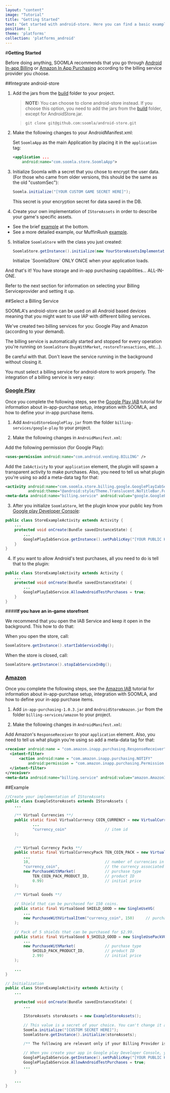```yaml
---
layout: "content"
image: "Tutorial"
title: "Getting Started"
text: "Get started with android-store. Here you can find a basic example of initialization, economy framework integration, and links to downloads and IAP setup."
position: 1
theme: 'platforms'
collection: 'platforms_android'
---
```


#**Getting Started**

Before doing anything, SOOMLA recommends that you go through [Android In-app Billing](http://developer.android.com/guide/google/play/billing/index.html) or [Amazon In App Purchasing](https://developer.amazon.com/public/apis/earn/in-app-purchasing) according to the billing service provider you choose.

##Integrate android-store

1. Add the jars from the [build](https://github.com/soomla/android-store/tree/master/build) folder to your project.

    > **NOTE:** You can choose to clone android-store instead. If you choose this option, you need to add the jars from the [build](https://github.com/soomla/android-store/tree/master/build) folder, except for AndroidStore.jar.

    > `git clone git@github.com:soomla/android-store.git`

2. Make the following changes to your AndroidManifest.xml:

    Set `SoomlaApp` as the main Application by placing it in the `application` tag:

    ``` xml
    <application ...
        android:name="com.soomla.store.SoomlaApp">
    ```

3. Initialize Soomla with a secret that you chose to encrypt the user data. (For those who came from older versions, this should be the same as the old "customSec"):

    ``` java
    Soomla.initialize("[YOUR CUSTOM GAME SECRET HERE]");
    ```

    <div class="info-box">This secret is your encryption secret for data saved in the DB.</div>

4. Create your own implementation of `IStoreAssets` in order to describe your game's specific assets.
  - See the brief [example](#example) at the bottom.
  - See a more detailed example, our MuffinRush [example](https://github.com/soomla/android-store/blob/master/SoomlaAndroidExample/src/com/soomla/example/MuffinRushAssets.java).

5. Initialize `SoomlaStore` with the class you just created:

    ``` java
    SoomlaStore.getInstance().initialize(new YourStoreAssetsImplementation());
    ```

    <div class="warning-box">Initialize `SoomlaStore` ONLY ONCE when your application loads.</div>

And that's it! You have storage and in-app purchasing capabilities... ALL-IN-ONE.

Refer to the next section for information on selecting your Billing Serviceprovider and setting it up.

##Select a Billing Service

SOOMLA's android-store can be used on all Android based devices meaning that you might want to use IAP with different billing services.

We've created two billing services for you: Google Play and Amazon (according to your demand).

The billing service is automatically started and stopped for every operation you're running on `SoomlaStore` (`buyWithMarket`, `restoreTransactions`, etc...).

Be careful with that. Don't leave the service running in the background without closing it.

You must select a billing service for android-store to work properly. The integration of a billing service is very easy:

### [Google Play](https://github.com/soomla/android-store-google-play)

Once you complete the following steps, see the [Google Play IAB](/docs/platforms/android/soomla/billing_providers/GooglePlayIAB) tutorial for information about in-app-purchase setup, integration with SOOMLA, and how to define your in-app purchase items.

1. Add `AndroidStoreGooglePlay.jar` from the folder `billing-services/google-play` to your project.

2. Make the following changes in `AndroidManifest.xml`:

  Add the following permission (for Google Play):

  ``` xml
  <uses-permission android:name="com.android.vending.BILLING" />
  ```

  Add the `IabActivity` to your `application` element, the plugin will spawn a transparent activity to make purchases. Also, you need to tell us what plugin you're using so add a meta-data tag for that:

  ``` xml
  <activity android:name="com.soomla.store.billing.google.GooglePlayIabService$IabActivity"
            android:theme="@android:style/Theme.Translucent.NoTitleBar.Fullscreen"/>
  <meta-data android:name="billing.service" android:value="google.GooglePlayIabService" />
  ```

3. After you initialize `SoomlaStore`, let the plugin know your public key from [Google play Developer Console](https://play.google.com/apps/publish/):

  ``` java
  public class StoreExampleActivity extends Activity {
      ...
      protected void onCreate(Bundle savedInstanceState) {
          ...
          GooglePlayIabService.getInstance().setPublicKey("[YOUR PUBLIC KEY FROM GOOGLE PLAY]");
      }
  }
  ```

4. If you want to allow Android's test purchases, all you need to do is tell that to the plugin:

  ``` java
  public class StoreExampleActivity extends Activity {
      ...
      protected void onCreate(Bundle savedInstanceState) {
          ...
          GooglePlayIabService.AllowAndroidTestPurchases = true;
      }
  }
  ```

####**If you have an in-game storefront**

We recommend that you open the IAB Service and keep it open in the background. This how to do that:

When you open the store, call:  
``` java
SoomlaStore.getInstance().startIabServiceInBg();
```

When the store is closed, call:  
``` java
SoomlaStore.getInstance().stopIabServiceInBg();
```

### [Amazon](https://github.com/soomla/android-store-amazon)

Once you complete the following steps, see the [Amazon IAB](/docs/platforms/android/soomla/billing_providers/AmazonIAB) tutorial for information about in-app-purchase setup, integration with SOOMLA, and how to define your in-app purchase items.

1. Add `in-app-purchasing-1.0.3.jar` and `AndroidStoreAmazon.jar` from the folder `billing-services/amazon` to your project.

2. Make the following changes in `AndroidManifest.xml`:

  Add Amazon's `ResponseReceiver` to your `application` element. Also, you need to tell us what plugin you're using so add a meta-data tag for that:

  ``` xml
  <receiver android:name = "com.amazon.inapp.purchasing.ResponseReceiver" >
    <intent-filter>
        <action android:name = "com.amazon.inapp.purchasing.NOTIFY"
            android:permission = "com.amazon.inapp.purchasing.Permission.NOTIFY" />
    </intent-filter>
  </receiver>
  <meta-data android:name="billing.service" android:value="amazon.AmazonIabService" />
  ```

##Example

``` java
//Create your implementation of IStoreAssets
public class ExampleStoreAssets extends IStoreAssets {
    ...

    /** Virtual Currencies **/
    public static final VirtualCurrency COIN_CURRENCY = new VirtualCurrency(
            ...
            "currency_coin"                 // item id
    );


    /** Virtual Currency Packs **/
    public static final VirtualCurrencyPack TEN_COIN_PACK = new VirtualCurrencyPack(
        ...
        10,                                 // number of currencies in the pack
        "currency_coin",                    // the currency associated with this pack
        new PurchaseWithMarket(             // purchase type
            TEN_COIN_PACK_PRODUCT_ID,       // product ID
            0.99)                           // initial price
    );

    /** Virtual Goods **/

    // Shield that can be purchased for 150 coins.
    public static final VirtualGood SHIELD_GOOD = new SingleUseVG(
        ...
        new PurchaseWithVirtualItem("currency_coin", 150)     // purchase type
    );

    // Pack of 5 shields that can be purchased for $2.99.
    public static final VirtualGood 5_SHIELD_GOOD = new SingleUsePackVG(
        ...
        new PurchaseWithMarket(             // purchase type
            SHIELD_PACK_PRODUCT_ID,         // product ID
            2.99)                           // initial price
    );

    ...
}

// Initialization
public class StoreExampleActivity extends Activity {
    ...

    protected void onCreate(Bundle savedInstanceState) {
        ...

        IStoreAssets storeAssets = new ExampleStoreAssets();

        // This value is a secret of your choice. You can't change it after you publish your game.
        Soomla.initialize("[CUSTOM SECRET HERE]");
        SoomlaStore.getInstance().initialize(storeAssets);

        /** The following are relevant only if your Billing Provider is Google Play **/

        // When you create your app in Google play Developer Console, you'll find this key under the "Services & APIs" tab.
        GooglePlayIabService.getInstance().setPublicKey("[YOUR PUBLIC KEY FROM THE MARKET]");
        GooglePlayIabService.AllowAndroidTestPurchases = true;
        ...
    }

    ...
}
```
